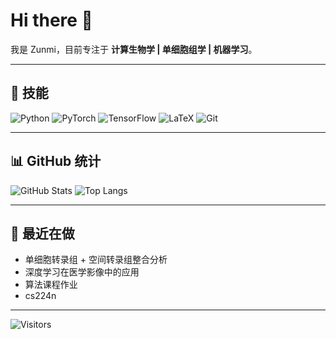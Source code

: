 # Hi there 👋

我是 Zunmi，目前专注于 **计算生物学 | 单细胞组学 | 机器学习**。  

---

## 🔧 技能
![Python](https://img.shields.io/badge/Python-3776AB?logo=python&logoColor=white)
![PyTorch](https://img.shields.io/badge/PyTorch-EE4C2C?logo=pytorch&logoColor=white)
![TensorFlow](https://img.shields.io/badge/TensorFlow-FF6F00?logo=tensorflow&logoColor=white)
![LaTeX](https://img.shields.io/badge/LaTeX-008080?logo=latex&logoColor=white)
![Git](https://img.shields.io/badge/Git-F05032?logo=git&logoColor=white)

---

## 📊 GitHub 统计
![GitHub Stats](https://github-readme-stats.vercel.app/api?username=Zunmi&show_icons=true&theme=tokyonight)
![Top Langs](https://github-readme-stats.vercel.app/api/top-langs/?username=Zunmi&layout=compact&theme=tokyonight)

---

## 🌱 最近在做
- 单细胞转录组 + 空间转录组整合分析  
- 深度学习在医学影像中的应用  
- 算法课程作业
- cs224n

---


![Visitors](https://komarev.com/ghpvc/?username=Zunmi&color=blue)
